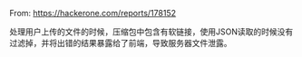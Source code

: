 From: https://hackerone.com/reports/178152

处理用户上传的文件的时候，压缩包中包含有软链接，使用JSON读取的时候没有过滤掉，并将出错的结果暴露给了前端，导致服务器文件泄露。
